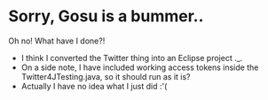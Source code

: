 # Sorry, Gosu is a bummer..

Oh no! What have I done?!

- I think I converted the Twitter thing into an Eclipse project ._.
- On a side note, I have included working access tokens inside the Twitter4JTesting.java, so it should run as it is?
- Actually I have no idea what I just did :'(
